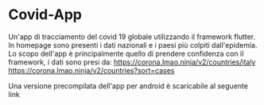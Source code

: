 # Covid-App

Un'app di tracciamento del covid 19 globale utilizzando il framework flutter.
In homepage sono presenti i dati nazionali e i paesi più colpiti dall'epidemia.
Lo scopo dell'app è principalmente quello di prendere confidenza con il framework, i dati sono presi da:
https://corona.lmao.ninja/v2/countries/italy 
https://corona.lmao.ninja/v2/countries?sort=cases

Una versione precompilata dell'app per android è scaricabile al seguente link

